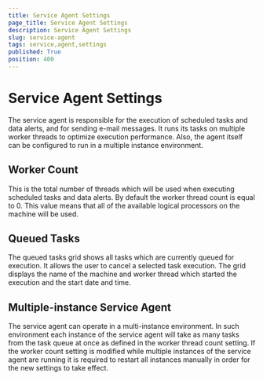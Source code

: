 ```yaml
---
title: Service Agent Settings
page_title: Service Agent Settings
description: Service Agent Settings
slug: service-agent
tags: service,agent,settings
published: True
position: 400
---
```


# Service Agent Settings

The service agent is responsible for the execution of scheduled tasks and data alerts, and for sending e-mail messages. It runs its tasks on multiple worker threads to optimize execution performance. Also, the agent itself can be configured to run in a multiple instance environment.

## Worker Count

This is the total number of threads which will be used when executing scheduled tasks and data alerts. By default the worker thread count is equal to 0. This value means that all of the available logical processors on the machine will be used.

## Queued Tasks

The queued tasks grid shows all tasks which are currently queued for execution. It allows the user to cancel a selected task execution. The grid displays the name of the machine and worker thread which started the execution and the start date and time.

## Multiple-instance Service Agent

The service agent can operate in a multi-instance environment. In such environment each instance of the service agent will take as many tasks from the task queue at once as defined in the worker thread count setting. If the worker count setting is modified while multiple instances of the service agent are running it is required to restart all instances manually in order for the new settings to take effect.
